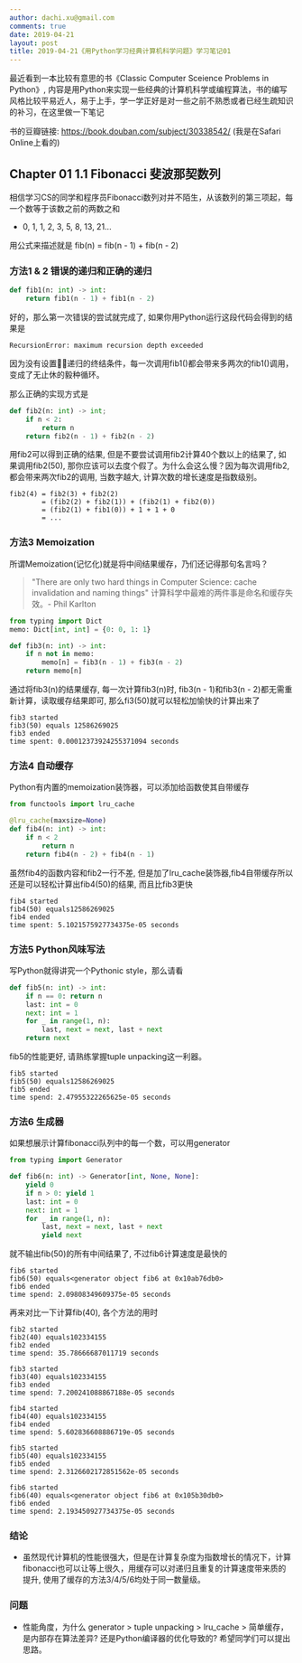```yaml
---
author: dachi.xu@gmail.com
comments: true
date: 2019-04-21
layout: post
title: 2019-04-21《用Python学习经典计算机科学问题》学习笔记01
---
```


最近看到一本比较有意思的书《Classic Computer Sceience Problems in Python》, 内容是用Python来实现一些经典的计算机科学或编程算法，书的编写风格比较平易近人，易于上手，学一学正好是对一些之前不熟悉或者已经生疏知识的补习，在这里做一下笔记

书的豆瓣链接: https://book.douban.com/subject/30338542/ (我是在Safari Online上看的)

## Chapter 01 1.1 Fibonacci 斐波那契数列
相信学习CS的同学和程序员Fibonacci数列对并不陌生，从该数列的第三项起，每一个数等于该数之前的两数之和
+ 0, 1, 1, 2, 3, 5, 8, 13, 21...

用公式来描述就是
fib(n) = fib(n - 1) + fib(n - 2)

### 方法1 & 2 错误的递归和正确的递归
```python
def fib1(n: int) -> int:
    return fib1(n - 1) + fib1(n - 2)
```
好的，那么第一次错误的尝试就完成了, 如果你用Python运行这段代码会得到的结果是
```
RecursionError: maximum recursion depth exceeded
```
因为没有设置递归的终结条件，每一次调用fib1()都会带来多两次的fib1()调用，变成了无止休的毅种循环。

那么正确的实现方式是
```python
def fib2(n: int) -> int;
    if n < 2:
        return n
    return fib2(n - 1) + fib2(n - 2)
```

用fib2可以得到正确的结果, 但是不要尝试调用fib2计算40个数以上的结果了, 如果调用fib2(50), 那你应该可以去度个假了。为什么会这么慢？因为每次调用fib2, 都会带来两次fib2的调用, 当数字越大, 计算次数的增长速度是指数级别。

```
fib2(4) = fib2(3) + fib2(2)
        = (fib2(2) + fib2(1)) + (fib2(1) + fib2(0))
        = (fib2(1) + fib1(0)) + 1 + 1 + 0
        = ...
```
 
### 方法3 Memoization
所谓Memoization(记忆化)就是将中间结果缓存，乃们还记得那句名言吗？

> "There are only two hard things in Computer Science: cache invalidation and naming things" 计算科学中最难的两件事是命名和缓存失效。- Phil Karlton 

```python
from typing import Dict
memo: Dict[int, int] = {0: 0, 1: 1}

def fib3(n: int) -> int:
    if n not in memo:
        memo[n] = fib3(n - 1) + fib3(n - 2)
    return memo[n]
```

通过将fib3(n)的结果缓存, 每一次计算fib3(n)时, fib3(n - 1)和fib3(n - 2)都无需重新计算，读取缓存结果即可, 那么fi3(50)就可以轻松加愉快的计算出来了

```
fib3 started
fib3(50) equals 12586269025
fib3 ended
time spent: 0.00012373924255371094 seconds
```

### 方法4 自动缓存
Python有内置的memoization装饰器，可以添加给函数使其自带缓存
```python
from functools import lru_cache

@lru_cache(maxsize=None)
def fib4(n: int) -> int:
    if n < 2
        return n
    return fib4(n - 2) + fib4(n - 1)
```
虽然fib4的函数内容和fib2一行不差, 但是加了lru_cache装饰器,fib4自带缓存所以还是可以轻松计算出fib4(50)的结果, 而且比fib3更快

```
fib4 started
fib4(50) equals12586269025
fib4 ended
time spent: 5.1021575927734375e-05 seconds
```

### 方法5 Python风味写法
写Python就得讲究一个Pythonic style，那么请看
```python
def fib5(n: int) -> int:
    if n == 0: return n
    last: int = 0
    next: int = 1
    for _ in range(1, n):
        last, next = next, last + next
    return next
```

fib5的性能更好, 请熟练掌握tuple unpacking这一利器。
```
fib5 started
fib5(50) equals12586269025
fib5 ended
time spend: 2.47955322265625e-05 seconds
```

### 方法6 生成器
如果想展示计算fibonacci队列中的每一个数，可以用generator
```python
from typing import Generator

def fib6(n: int) -> Generator[int, None, None]:
    yield 0
    if n > 0: yield 1
    last: int = 0
    next: int = 1
    for _ in range(1, n):
        last, next = next, last + next
        yield next
```

就不输出fib(50)的所有中间结果了, 不过fib6计算速度是最快的
```
fib6 started
fib6(50) equals<generator object fib6 at 0x10ab76db0>
fib6 ended
time spend: 2.09808349609375e-05 seconds
```

再来对比一下计算fib(40), 各个方法的用时
```
fib2 started
fib2(40) equals102334155
fib2 ended
time spend: 35.78666687011719 seconds

fib3 started
fib3(40) equals102334155
fib3 ended
time spend: 7.200241088867188e-05 seconds

fib4 started
fib4(40) equals102334155
fib4 ended
time spend: 5.602836608886719e-05 seconds

fib5 started
fib5(40) equals102334155
fib5 ended
time spend: 2.3126602172851562e-05 seconds

fib6 started
fib6(40) equals<generator object fib6 at 0x105b30db0>
fib6 ended
time spend: 2.193450927734375e-05 seconds
```

### 结论
+ 虽然现代计算机的性能很强大，但是在计算复杂度为指数增长的情况下，计算fibonacci也可以让等上很久，用缓存可以对递归且重复的计算速度带来质的提升, 使用了缓存的方法3/4/5/6均处于同一数量级。

### 问题
+ 性能角度，为什么 generator > tuple unpacking > lru_cache > 简单缓存，是内部存在算法差异? 还是Python编译器的优化导致的? 希望同学们可以提出思路。